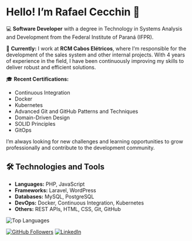 # Hello! I’m Rafael Cecchin 👋

💻 **Software Developer** with a degree in Technology in Systems Analysis and Development from the Federal Institute of Paraná (IFPR).

🚀 **Currently:** I work at **RCM Cabos Elétricos**, where I’m responsible for the development of the sales system and other internal projects. With 4 years of experience in the field, I have been continuously improving my skills to deliver robust and efficient solutions.

🎓 **Recent Certifications:**
- Continuous Integration
- Docker
- Kubernetes
- Advanced Git and GitHub Patterns and Techniques
- Domain-Driven Design
- SOLID Principles
- GitOps

I’m always looking for new challenges and learning opportunities to grow professionally and contribute to the development community.

## 🛠️ Technologies and Tools

- **Languages:** PHP, JavaScript
- **Frameworks:** Laravel, WordPress
- **Databases:** MySQL, PostgreSQL
- **DevOps:** Docker, Continuous Integration, Kubernetes
- **Others:** REST APIs, HTML, CSS, Git, GitHub

![Top Languages](https://github-readme-stats.vercel.app/api/top-langs/?username=rafaelcecchin&layout=compact)

[![GitHub Followers](https://img.shields.io/github/followers/RafaelCecchin?label=Follow&style=social)](https://github.com/RafaelCecchin) 
[![LinkedIn](https://img.shields.io/badge/LinkedIn-291-blue?style=flat&logo=linkedin)](https://www.linkedin.com/in/rafaelcecchin)
